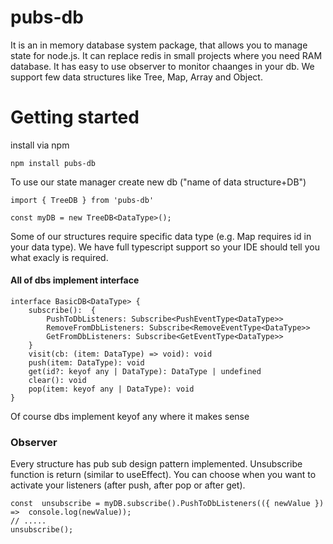 # pubs-db

It is an in memory database system package, that allows you to manage state for node.js.
It can replace redis in small projects where you need RAM database.
It has easy to use observer to monitor chaanges in your db.
We support few data structures like Tree, Map, Array and Object.

# Getting started

install via npm

```
npm install pubs-db
```

To use our state manager create new db ("name of data structure+DB")

```
import { TreeDB } from 'pubs-db'

const myDB = new TreeDB<DataType>();
```

Some of our structures require specific data type (e.g. Map requires id in your data type). We have full typescript support so your IDE should tell you what exacly is required.

#### All of dbs implement interface
```
interface BasicDB<DataType> {
	subscribe():  {
		PushToDbListeners: Subscribe<PushEventType<DataType>>
		RemoveFromDbListeners: Subscribe<RemoveEventType<DataType>>
		GetFromDbListeners: Subscribe<GetEventType<DataType>>
	}
	visit(cb: (item: DataType) => void): void
	push(item: DataType): void
	get(id?: keyof any | DataType): DataType | undefined
	clear(): void
	pop(item: keyof any | DataType): void
}
```
Of course dbs implement keyof any where it makes sense

### Observer

Every structure has pub sub design pattern implemented. Unsubscribe function is return (similar to useEffect).
You can choose when you want to activate your listeners (after push, after pop or after get).

```
const  unsubscribe = myDB.subscribe().PushToDbListeners(({ newValue }) =>  console.log(newValue));
// .....
unsubscribe();
```
